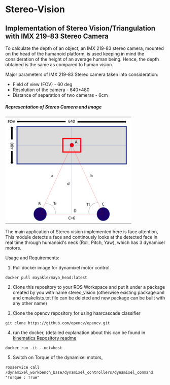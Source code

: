 # Stereo-Vision

## Implementation of Stereo Vision/Triangulation with IMX 219-83 Stereo Camera

To calculate the depth of an object, an IMX 219-83 stereo camera, mounted on the head of the humanoid platform, is used keeping in mind the consideration of the height of an average human being. Hence, the depth obtained is the same as compared to human vision.

Major parameters of  IMX 219-83 Stereo camera taken into consideration:
* Field of view (FOV) - 60 deg
* Resolution of the camera - 640*480
* Distance of separation of two cameras  - 6cm

##### Representation of Stereo Camera and image

![img](https://github.com/MAYA-1-0/Stereo-Vision/blob/main/images/Screenshot%20from%202022-02-27%2021-45-11.png)


The main application of Stereo vision implemented here is face attention,
This module detects a face and continously looks at the detected face in real time through humanoid's neck (Roll, Pitch, Yaw), which has 3 dynamixel motors.

Usage and Requirements:

1. Pull docker image for dynamixel motor control.
```
docker pull mayakle/maya_head:latest
```

2. Clone this repository to your ROS Workspace and put it under a package created by you with name stereo_vision (otherwise existing package.xml and cmakelists.txt file can be deleted and new package can be built with any other name)

3. Clone the opencv repository for using haarcascade classifier
```
git clone https://github.com/opencv/opencv.git
```

4. run the docker, (detailed explanation about this can be found in [kinematics Repository readme](https://github.com/MAYA-1-0/KInematics_And_Odometry/blob/main/README.md)
```
docker run -it --net=host 
```

5. Switch on Torque of the dynamixel motors,
```
rosservice call /dynamixel_workbench_base/dynamixel_controllers/dynamixel_command "Torque : True"
```




